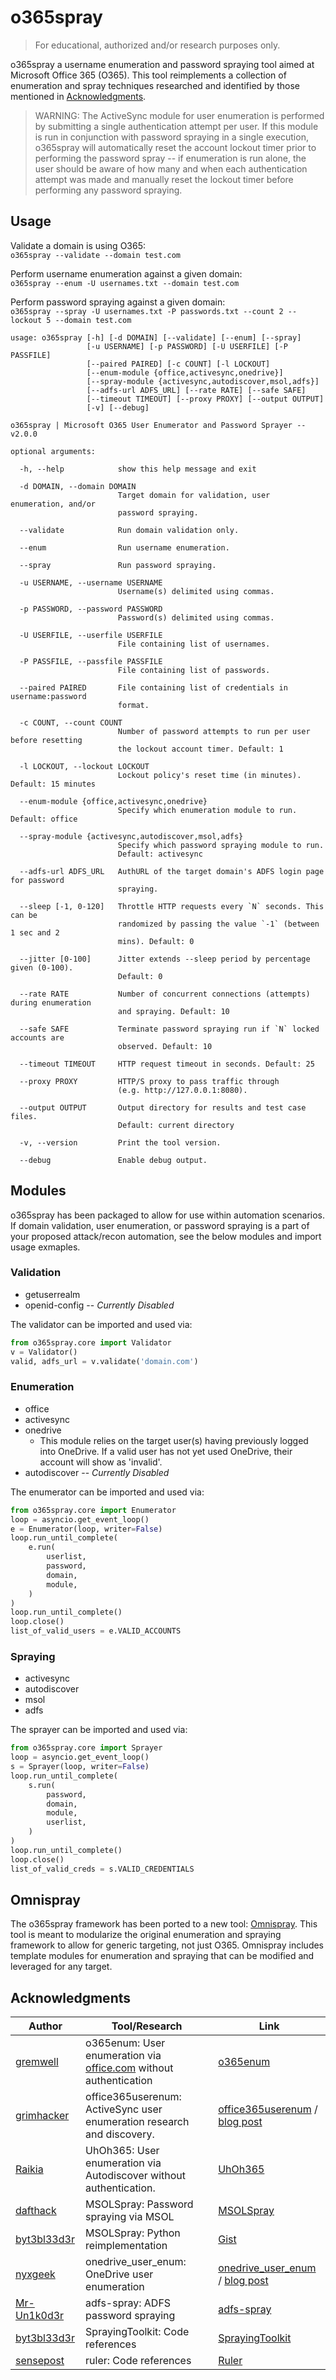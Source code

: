 # o365spray

> For educational, authorized and/or research purposes only.

o365spray a username enumeration and password spraying tool aimed at Microsoft Office 365 (O365). This tool reimplements a collection of enumeration and spray techniques researched and identified by those mentioned in [Acknowledgments](#Acknowledgments).

> WARNING: The ActiveSync module for user enumeration is performed by submitting a single authentication attempt per user. If this module is run in conjunction with password spraying in a single execution, o365spray will automatically reset the account lockout timer prior to performing the password spray -- if enumeration is run alone, the user should be aware of how many and when each authentication attempt was made and manually reset the lockout timer before performing any password spraying.

## Usage

Validate a domain is using O365:<br>
`o365spray --validate --domain test.com`

Perform username enumeration against a given domain:<br>
`o365spray --enum -U usernames.txt --domain test.com`

Perform password spraying against a given domain:<br>
`o365spray --spray -U usernames.txt -P passwords.txt --count 2 --lockout 5 --domain test.com`

```
usage: o365spray [-h] [-d DOMAIN] [--validate] [--enum] [--spray]
                 [-u USERNAME] [-p PASSWORD] [-U USERFILE] [-P PASSFILE]
                 [--paired PAIRED] [-c COUNT] [-l LOCKOUT]
                 [--enum-module {office,activesync,onedrive}]
                 [--spray-module {activesync,autodiscover,msol,adfs}]
                 [--adfs-url ADFS_URL] [--rate RATE] [--safe SAFE]
                 [--timeout TIMEOUT] [--proxy PROXY] [--output OUTPUT]
                 [-v] [--debug]

o365spray | Microsoft O365 User Enumerator and Password Sprayer -- v2.0.0

optional arguments:

  -h, --help            show this help message and exit

  -d DOMAIN, --domain DOMAIN
                        Target domain for validation, user enumeration, and/or
                        password spraying.

  --validate            Run domain validation only.

  --enum                Run username enumeration.

  --spray               Run password spraying.

  -u USERNAME, --username USERNAME
                        Username(s) delimited using commas.

  -p PASSWORD, --password PASSWORD
                        Password(s) delimited using commas.

  -U USERFILE, --userfile USERFILE
                        File containing list of usernames.

  -P PASSFILE, --passfile PASSFILE
                        File containing list of passwords.

  --paired PAIRED       File containing list of credentials in username:password
                        format.

  -c COUNT, --count COUNT
                        Number of password attempts to run per user before resetting
                        the lockout account timer. Default: 1

  -l LOCKOUT, --lockout LOCKOUT
                        Lockout policy's reset time (in minutes). Default: 15 minutes

  --enum-module {office,activesync,onedrive}
                        Specify which enumeration module to run. Default: office

  --spray-module {activesync,autodiscover,msol,adfs}
                        Specify which password spraying module to run.
                        Default: activesync

  --adfs-url ADFS_URL   AuthURL of the target domain's ADFS login page for password
                        spraying.

  --sleep [-1, 0-120]   Throttle HTTP requests every `N` seconds. This can be
                        randomized by passing the value `-1` (between 1 sec and 2
                        mins). Default: 0

  --jitter [0-100]      Jitter extends --sleep period by percentage given (0-100).
                        Default: 0

  --rate RATE           Number of concurrent connections (attempts) during enumeration
                        and spraying. Default: 10

  --safe SAFE           Terminate password spraying run if `N` locked accounts are
                        observed. Default: 10

  --timeout TIMEOUT     HTTP request timeout in seconds. Default: 25

  --proxy PROXY         HTTP/S proxy to pass traffic through
                        (e.g. http://127.0.0.1:8080).

  --output OUTPUT       Output directory for results and test case files.
                        Default: current directory

  -v, --version         Print the tool version.

  --debug               Enable debug output.
```

## Modules

o365spray has been packaged to allow for use within automation scenarios. If domain validation, user enumeration, or password spraying is a part of your proposed attack/recon automation, see the below modules and import usage exmaples.

### Validation
* getuserrealm
* openid-config -- *Currently Disabled*

The validator can be imported and used via:
```python
from o365spray.core import Validator
v = Validator()
valid, adfs_url = v.validate('domain.com')
```

### Enumeration
* office
* activesync
* onedrive
  * This module relies on the target user(s) having previously logged into OneDrive. If a valid user has not yet used OneDrive, their account will show as 'invalid'.
* autodiscover -- *Currently Disabled*

The enumerator can be imported and used via:
```python
from o365spray.core import Enumerator
loop = asyncio.get_event_loop()
e = Enumerator(loop, writer=False)
loop.run_until_complete(
    e.run(
        userlist,
        password,
        domain,
        module,
    )
)
loop.run_until_complete()
loop.close()
list_of_valid_users = e.VALID_ACCOUNTS
```

### Spraying
* activesync
* autodiscover
* msol
* adfs

The sprayer can be imported and used via:
```python
from o365spray.core import Sprayer
loop = asyncio.get_event_loop()
s = Sprayer(loop, writer=False)
loop.run_until_complete(
    s.run(
        password,
        domain,
        module,
        userlist,
    )
)
loop.run_until_complete()
loop.close()
list_of_valid_creds = s.VALID_CREDENTIALS
```

## Omnispray

The o365spray framework has been ported to a new tool: [Omnispray](https://github.com/0xZDH/Omnispray). This tool is meant to modularize the original enumeration and spraying framework to allow for generic targeting, not just O365. Omnispray includes template modules for enumeration and spraying that can be modified and leveraged for any target.

## Acknowledgments

| Author | Tool/Research | Link |
| ---    | ---           | ---  |
| [gremwell](https://github.com/gremwell) | o365enum: User enumeration via [office.com](#) without authentication | [o365enum](https://github.com/gremwell/o365enum) |
| [grimhacker](https://bitbucket.org/grimhacker) | office365userenum: ActiveSync user enumeration research and discovery. | [office365userenum](https://bitbucket.org/grimhacker/office365userenum/src/master/) / [blog post](https://grimhacker.com/2017/07/24/office365-activesync-username-enumeration/) |
| [Raikia](https://github.com/Raikia) | UhOh365: User enumeration via Autodiscover without authentication. | [UhOh365](https://github.com/Raikia/UhOh365) |
| [dafthack](https://github.com/dafthack) | MSOLSpray: Password spraying via MSOL | [MSOLSpray](https://github.com/dafthack/MSOLSpray) |
| [byt3bl33d3r](https://github.com/byt3bl33d3r) | MSOLSpray: Python reimplementation | [Gist](https://gist.github.com/byt3bl33d3r/19a48fff8fdc34cc1dd1f1d2807e1b7f) |
| [nyxgeek](https://github.com/nyxgeek) | onedrive_user_enum: OneDrive user enumeration | [onedrive_user_enum](https://github.com/nyxgeek/onedrive_user_enum) / [blog post](https://www.trustedsec.com/blog/achieving-passive-user-enumeration-with-onedrive/) |
| [Mr-Un1k0d3r](https://github.com/Mr-Un1k0d3r) | adfs-spray: ADFS password spraying | [adfs-spray](https://github.com/Mr-Un1k0d3r/RedTeamScripts/blob/master/adfs-spray.py) |
| [byt3bl33d3r](https://github.com/byt3bl33d3r) | SprayingToolkit: Code references | [SprayingToolkit](https://github.com/byt3bl33d3r/SprayingToolkit/) |
| [sensepost](https://github.com/sensepost) | ruler: Code references | [Ruler](https://github.com/sensepost/ruler/) |